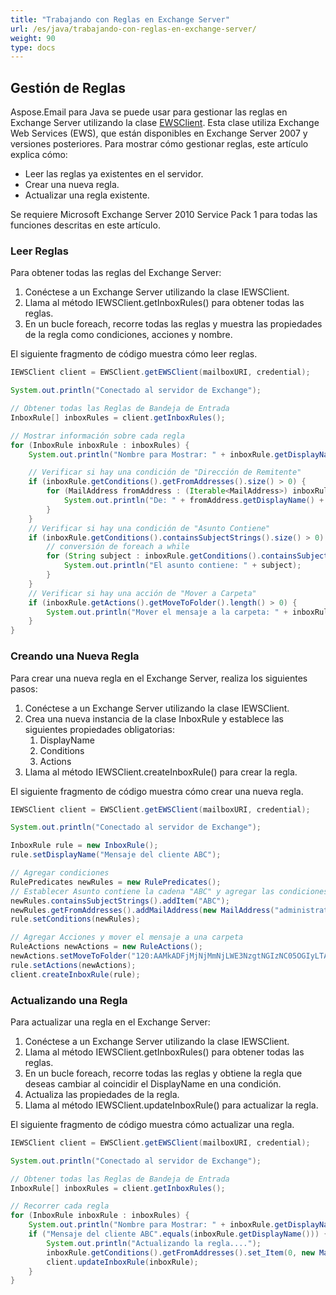 ```yaml
---
title: "Trabajando con Reglas en Exchange Server"
url: /es/java/trabajando-con-reglas-en-exchange-server/
weight: 90
type: docs
---
```



## **Gestión de Reglas**
Aspose.Email para Java se puede usar para gestionar las reglas en Exchange Server utilizando la clase [EWSClient](https://apireference.aspose.com/email/java/com.aspose.email/ewsclient). Esta clase utiliza Exchange Web Services (EWS), que están disponibles en Exchange Server 2007 y versiones posteriores. Para mostrar cómo gestionar reglas, este artículo explica cómo:

- Leer las reglas ya existentes en el servidor.
- Crear una nueva regla.
- Actualizar una regla existente.

Se requiere Microsoft Exchange Server 2010 Service Pack 1 para todas las funciones descritas en este artículo.
### **Leer Reglas**
Para obtener todas las reglas del Exchange Server:

1. Conéctese a un Exchange Server utilizando la clase IEWSClient.
1. Llama al método IEWSClient.getInboxRules() para obtener todas las reglas.
1. En un bucle foreach, recorre todas las reglas y muestra las propiedades de la regla como condiciones, acciones y nombre.

El siguiente fragmento de código muestra cómo leer reglas.



~~~Java
IEWSClient client = EWSClient.getEWSClient(mailboxURI, credential);

System.out.println("Conectado al servidor de Exchange");

// Obtener todas las Reglas de Bandeja de Entrada
InboxRule[] inboxRules = client.getInboxRules();

// Mostrar información sobre cada regla
for (InboxRule inboxRule : inboxRules) {
    System.out.println("Nombre para Mostrar: " + inboxRule.getDisplayName());

    // Verificar si hay una condición de "Dirección de Remitente"
    if (inboxRule.getConditions().getFromAddresses().size() > 0) {
        for (MailAddress fromAddress : (Iterable<MailAddress>) inboxRule.getConditions().getFromAddresses()) {
            System.out.println("De: " + fromAddress.getDisplayName() + " - " + fromAddress.getAddress());
        }
    }
    // Verificar si hay una condición de "Asunto Contiene"
    if (inboxRule.getConditions().containsSubjectStrings().size() > 0) {
        // conversión de foreach a while
        for (String subject : inboxRule.getConditions().containsSubjectStrings()) {
            System.out.println("El asunto contiene: " + subject);
        }
    }
    // Verificar si hay una acción de "Mover a Carpeta"
    if (inboxRule.getActions().getMoveToFolder().length() > 0) {
        System.out.println("Mover el mensaje a la carpeta: " + inboxRule.getActions().getMoveToFolder());
    }
}
~~~
### **Creando una Nueva Regla**
Para crear una nueva regla en el Exchange Server, realiza los siguientes pasos:

1. Conéctese a un Exchange Server utilizando la clase IEWSClient.
1. Crea una nueva instancia de la clase InboxRule y establece las siguientes propiedades obligatorias:
   1. DisplayName
   1. Conditions
   1. Actions
1. Llama al método IEWSClient.createInboxRule() para crear la regla.

El siguiente fragmento de código muestra cómo crear una nueva regla.



~~~Java
IEWSClient client = EWSClient.getEWSClient(mailboxURI, credential);

System.out.println("Conectado al servidor de Exchange");

InboxRule rule = new InboxRule();
rule.setDisplayName("Mensaje del cliente ABC");

// Agregar condiciones
RulePredicates newRules = new RulePredicates();
// Establecer Asunto contiene la cadena "ABC" y agregar las condiciones
newRules.containsSubjectStrings().addItem("ABC");
newRules.getFromAddresses().addMailAddress(new MailAddress("administrator@ex2010.local", true));
rule.setConditions(newRules);

// Agregar Acciones y mover el mensaje a una carpeta
RuleActions newActions = new RuleActions();
newActions.setMoveToFolder("120:AAMkADFjMjNjMmNjLWE3NzgtNGIzNC05OGIyLTAwNTgzNjRhN2EzNgAuAAAAAABbwP+Tkhs0TKx1GMf0D/cPAQD2lptUqri0QqRtJVHwOKJDAAACL5KNAAA=AQAAAA==");
rule.setActions(newActions);
client.createInboxRule(rule);
~~~
### **Actualizando una Regla**
Para actualizar una regla en el Exchange Server:

1. Conéctese a un Exchange Server utilizando la clase IEWSClient.
1. Llama al método IEWSClient.getInboxRules() para obtener todas las reglas.
1. En un bucle foreach, recorre todas las reglas y obtiene la regla que deseas cambiar al coincidir el DisplayName en una condición.
1. Actualiza las propiedades de la regla.
1. Llama al método IEWSClient.updateInboxRule() para actualizar la regla.

El siguiente fragmento de código muestra cómo actualizar una regla.



~~~Java
IEWSClient client = EWSClient.getEWSClient(mailboxURI, credential);

System.out.println("Conectado al servidor de Exchange");

// Obtener todas las Reglas de Bandeja de Entrada
InboxRule[] inboxRules = client.getInboxRules();

// Recorrer cada regla
for (InboxRule inboxRule : inboxRules) {
    System.out.println("Nombre para Mostrar: " + inboxRule.getDisplayName());
    if ("Mensaje del cliente ABC".equals(inboxRule.getDisplayName())) {
        System.out.println("Actualizando la regla....");
        inboxRule.getConditions().getFromAddresses().set_Item(0, new MailAddress("administrator@ex2010.local", true));
        client.updateInboxRule(inboxRule);
    }
}
~~~